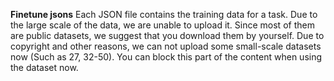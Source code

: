 **Finetune jsons**
Each JSON file contains the training data for a task.
Due to the large scale of the data, we are unable to upload it. Since most of them are public datasets, we suggest that you download them by yourself. Due to copyright and other reasons, we can not upload some small-scale datasets now (Such as 27, 32-50). You can block this part of the content when using the dataset now.
